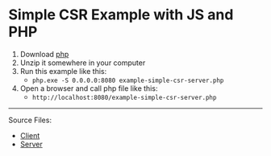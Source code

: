 # Simple CSR Example with JS and PHP
1. Download [php](https://www.php.net/)
2. Unzip it somewhere in your computer
3. Run this example like this:
    - `php.exe -S 0.0.0.0:8080 example-simple-csr-server.php`
4. Open a browser and call php file like this:
    - `http://localhost:8080/example-simple-csr-server.php`

---
Source Files:
- [Client](index.html)
- [Server](server.php)